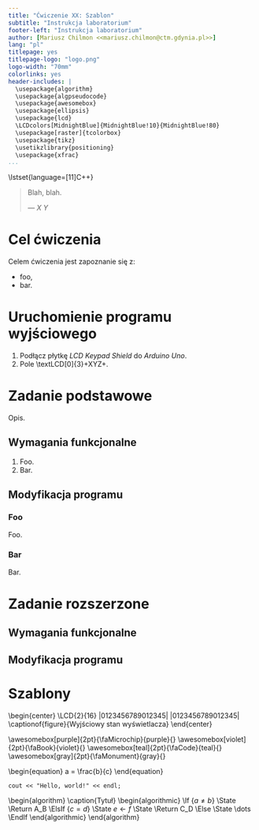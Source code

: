 ```yaml
---
title: "Ćwiczenie XX: Szablon"
subtitle: "Instrukcja laboratorium"
footer-left: "Instrukcja laboratorium"
author: [Mariusz Chilmon <<mariusz.chilmon@ctm.gdynia.pl>>]
lang: "pl"
titlepage: yes
titlepage-logo: "logo.png"
logo-width: "70mm"
colorlinks: yes
header-includes: |
  \usepackage{algorithm}
  \usepackage{algpseudocode}
  \usepackage{awesomebox}
  \usepackage{ellipsis}
  \usepackage{lcd}
  \LCDcolors[MidnightBlue]{MidnightBlue!10}{MidnightBlue!80}
  \usepackage[raster]{tcolorbox}
  \usepackage{tikz}
  \usetikzlibrary{positioning}
  \usepackage{xfrac}
...
```


\lstset{language=[11]C++}

> Blah, blah.
>
> — _X Y_

# Cel ćwiczenia

Celem ćwiczenia jest zapoznanie się z:

* foo,
* bar.

# Uruchomienie programu wyjściowego

1. Podłącz płytkę _LCD Keypad Shield_ do _Arduino Uno_.
1. Pole \textLCD[0]{3}+XYZ+.

# Zadanie podstawowe

Opis.

## Wymagania funkcjonalne

1. Foo.
1. Bar.

## Modyfikacja programu

### Foo

Foo.

### Bar

Bar.

# Zadanie rozszerzone

## Wymagania funkcjonalne

## Modyfikacja programu

# Szablony

\begin{center}
\LCD{2}{16}
    |0123456789012345|
    |0123456789012345|
\captionof{figure}{Wyjściowy stan wyświetlacza}
\end{center}

\awesomebox[purple]{2pt}{\faMicrochip}{purple}{}
\awesomebox[violet]{2pt}{\faBook}{violet}{}
\awesomebox[teal]{2pt}{\faCode}{teal}{}
\awesomebox[gray]{2pt}{\faMonument}{gray}{}

\begin{equation}
a = \frac{b}{c}
\end{equation}

```
cout << "Hello, world!" << endl;
```

\begin{algorithm}
\caption{Tytuł}
\begin{algorithmic}
\If {$a \neq b$}
    \State \Return A\_B
\ElsIf {$c = d$}
    \State $e \gets f$
    \State \Return C\_D
\Else
    \State \dots
\EndIf
\end{algorithmic}
\end{algorithm}

